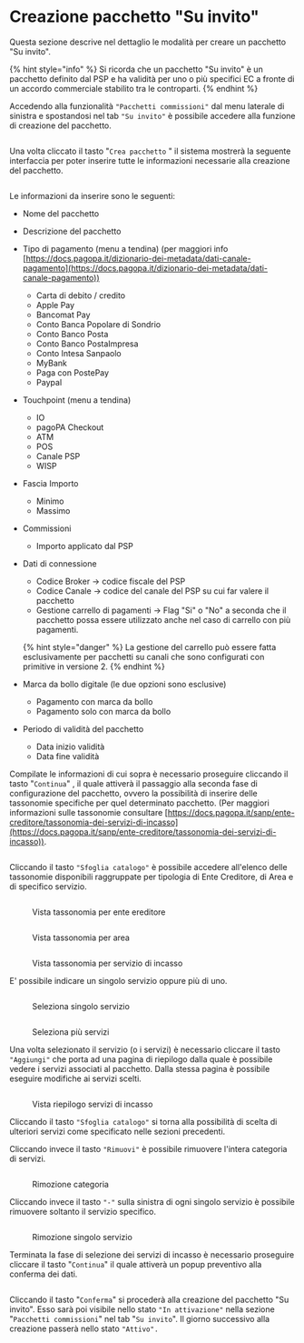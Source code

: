 # Creazione pacchetto "Su invito"

Questa sezione descrive nel dettaglio le modalità per creare un pacchetto "Su invito".

{% hint style="info" %}
Si ricorda che un pacchetto "Su invito" è un pacchetto definito dal PSP e ha validità per uno o più specifici EC a fronte di un accordo commerciale stabilito tra le controparti.
{% endhint %}

Accedendo alla funzionalità `"Pacchetti commissioni"` dal menu laterale di sinistra e spostandosi nel tab `"Su invito"` è possibile accedere alla funzione di creazione del pacchetto.

<figure><img src="../../../../.gitbook/assets/image.png" alt=""><figcaption></figcaption></figure>

Una volta cliccato il tasto "`Crea pacchetto` " il sistema mostrerà la seguente interfaccia per poter inserire tutte le informazioni necessarie alla creazione del pacchetto.

<figure><img src="../../../../.gitbook/assets/screencapture-selfcare-dev-platform-pagopa-it-ui-comm-bundles-add-bundle-2024-07-11-11_31_10.png" alt=""><figcaption></figcaption></figure>

Le informazioni da inserire sono le seguenti:

* Nome del pacchetto
* Descrizione del pacchetto
* Tipo di pagamento (menu a tendina) (per maggiori info [https://docs.pagopa.it/dizionario-dei-metadata/dati-canale-pagamento](https://docs.pagopa.it/dizionario-dei-metadata/dati-canale-pagamento))
  * Carta di debito / credito
  * Apple Pay
  * Bancomat Pay
  * Conto Banca Popolare di Sondrio
  * Conto Banco Posta&#x20;
  * Conto Banco PostaImpresa
  * Conto Intesa Sanpaolo
  * MyBank
  * Paga con PostePay
  * Paypal
* Touchpoint (menu a tendina)
  * &#x20;IO
  * pagoPA Checkout
  * ATM
  * POS
  * Canale PSP
  * WISP
* Fascia Importo&#x20;
  * Minimo&#x20;
  * Massimo
* Commissioni
  * Importo applicato dal PSP
*   Dati di connessione

    * Codice Broker -> codice fiscale del PSP&#x20;
    * Codice Canale -> codice del canale del PSP su cui far valere il pacchetto
    * Gestione carrello di pagamenti -> Flag "Si" o "No" a seconda che il pacchetto possa essere utilizzato anche nel caso di carrello con più pagamenti.

    {% hint style="danger" %}
    La gestione del carrello può essere fatta esclusivamente per pacchetti su canali che sono configurati con primitive in versione 2.
    {% endhint %}
* Marca da bollo digitale (le due opzioni sono esclusive)
  * Pagamento con marca da bollo
  * Pagamento solo con marca da bollo
* Periodo di validità del pacchetto&#x20;
  * Data inizio validità&#x20;
  * Data fine validità

Compilate le informazioni di cui sopra è necessario proseguire cliccando il tasto "`Continua`" , il quale attiverà il passaggio alla seconda fase di configurazione del pacchetto, ovvero la possibilità di inserire delle tassonomie specifiche per quel determinato pacchetto. (Per maggiori informazioni sulle tassonomie consultare [https://docs.pagopa.it/sanp/ente-creditore/tassonomia-dei-servizi-di-incasso](https://docs.pagopa.it/sanp/ente-creditore/tassonomia-dei-servizi-di-incasso)).

<figure><img src="../../../../.gitbook/assets/image (2).png" alt=""><figcaption></figcaption></figure>

Cliccando il tasto `"Sfoglia catalogo"` è possibile accedere all'elenco delle tassonomie disponibili raggruppate per tipologia di Ente Creditore, di Area e di specifico servizio.&#x20;

<figure><img src="../../../../.gitbook/assets/image (4).png" alt=""><figcaption><p>Vista tassonomia per ente ereditore</p></figcaption></figure>

<figure><img src="../../../../.gitbook/assets/image (5).png" alt=""><figcaption><p>Vista tassonomia per area</p></figcaption></figure>

<figure><img src="../../../../.gitbook/assets/image (6).png" alt=""><figcaption><p>Vista tassonomia per servizio di incasso</p></figcaption></figure>

E' possibile indicare un singolo servizio oppure più di uno.

<figure><img src="../../../../.gitbook/assets/image (7).png" alt=""><figcaption><p>Seleziona singolo servizio</p></figcaption></figure>

<figure><img src="../../../../.gitbook/assets/image (8).png" alt=""><figcaption><p>Seleziona più servizi</p></figcaption></figure>

Una volta selezionato il servizio (o i servizi) è necessario cliccare il tasto `"Aggiungi"` che porta ad una pagina di riepilogo dalla quale è possibile vedere i servizi associati al pacchetto. Dalla stessa pagina è possibile eseguire modifiche ai servizi scelti.

<figure><img src="../../../../.gitbook/assets/image (9).png" alt=""><figcaption><p>Vista riepilogo servizi di incasso</p></figcaption></figure>

Cliccando il tasto `"Sfoglia catalogo"` si torna alla possibilità di scelta di ulteriori servizi come specificato nelle sezioni precedenti.&#x20;

Cliccando invece il tasto `"Rimuovi"` è possibile rimuovere l'intera categoria di servizi.

<figure><img src="../../../../.gitbook/assets/image (10).png" alt=""><figcaption><p>Rimozione categoria</p></figcaption></figure>

Cliccando invece il tasto `"-"` sulla sinistra di ogni singolo servizio è possibile rimuovere soltanto il servizio specifico.

<figure><img src="../../../../.gitbook/assets/image (11).png" alt=""><figcaption><p>Rimozione singolo servizio</p></figcaption></figure>

Terminata la fase di selezione dei servizi di incasso è necessario proseguire cliccare il tasto "`Continua`" il quale attiverà un popup preventivo alla conferma dei dati.

<figure><img src="../../../../.gitbook/assets/image (12).png" alt=""><figcaption></figcaption></figure>

Cliccando il tasto "`Conferma`" si procederà alla creazione del pacchetto "Su invito". Esso sarà poi visibile nello stato `"In attivazione"` nella sezione "`Pacchetti commissioni`" nel tab "`Su invito`". Il giorno successivo alla creazione passerà nello stato `"Attivo".`

<figure><img src="../../../../.gitbook/assets/image (13).png" alt=""><figcaption></figcaption></figure>
